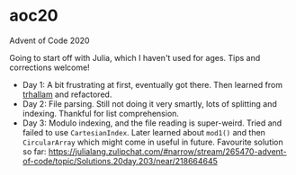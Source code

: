 # aoc20
Advent of Code 2020

Going to start off with Julia, which I haven't used for ages. Tips and corrections welcome!

- Day 1: A bit frustrating at first, eventually got there. Then learned from [trhallam](https://github.com/trhallam) and refactored.
- Day 2: File parsing. Still not doing it very smartly, lots of splitting and indexing. Thankful for list comprehension.
- Day 3: Modulo indexing, and the file reading is super-weird. Tried and failed to use `CartesianIndex`. Later learned about `mod1()` and then `CircularArray` which might come in useful in future. Favourite solution so far: https://julialang.zulipchat.com/#narrow/stream/265470-advent-of-code/topic/Solutions.20day.203/near/218664645 
